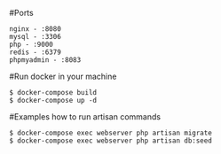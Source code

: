 #Ports
````
nginx - :8080
mysql - :3306
php - :9000
redis - :6379
phpmyadmin - :8083
````

#Run docker in your machine
````
$ docker-compose build 
$ docker-compose up -d 
````
#Examples how to run artisan commands
````
$ docker-compose exec webserver php artisan migrate
$ docker-compose exec webserver php artisan db:seed
````

